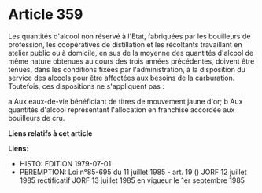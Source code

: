 # Article 359

Les quantités d'alcool non réservé à l'Etat, fabriquées par les bouilleurs de profession, les coopératives de distillation et
les récoltants travaillant en atelier public ou à domicile, en sus de la moyenne des quantités d'alcool de même nature
obtenues au cours des trois années précédentes, doivent être tenues, dans les conditions fixées par l'administration, à la
disposition du service des alcools pour être affectées aux besoins de la carburation. Toutefois, ces dispositions ne
s'appliquent pas :

a  Aux eaux-de-vie bénéficiant de titres de mouvement jaune d'or;     b  Aux quantités d'alcool représentant l'allocation en
franchise accordée aux bouilleurs de cru.

**Liens relatifs à cet article**

**Liens**:

  - HISTO: EDITION 1979-07-01
  - PEREMPTION: Loi n°85-695 du 11 juillet 1985 - art. 19 () JORF 12 juillet 1985 rectificatif JORF 13 juillet 1985 en vigueur le 1er septembre 1985

